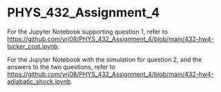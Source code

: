 # PHYS_432_Assignment_4

For the Jupyter Notebook supporting question 1, refer to https://github.com/yrj08/PHYS_432_Assignment_4/blob/main/432-hw4-tucker_cost.ipynb.

For the Jupyter Notebook with the simulation for question 2, and the answers to the two questions, refer to https://github.com/yrj08/PHYS_432_Assignment_4/blob/main/432-hw4-adiabatic_shock.ipynb.
